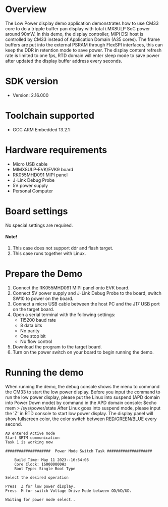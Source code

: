 Overview
========
The Low Power display demo application demonstrates how to use CM33 core to
do a tripple buffer pan display with total i.MX8ULP SoC power around 90mW.
In this demo, the display controller, MIPI DSI host is controlled by CM33
instead of Application Domain (A35 cores). The frame buffers are put into the external
PSRAM through FlexSPI interfaces, this can keep the DDR in retention mode to save power.
The display content refresh rate is limited to one fps, RTD domain will enter
sleep mode to save power after updated the display buffer address every seconds.

SDK version
===========
- Version: 2.16.000

Toolchain supported
===================
- GCC ARM Embedded  13.2.1

Hardware requirements
=====================
- Micro USB cable
- MIMX8ULP-EVK/EVK9 board
- RK055MHD091 MIPI panel
- J-Link Debug Probe
- 5V power supply
- Personal Computer

Board settings
==============
No special settings are required.

#### Note! ####
1.  This case does not support ddr and flash target. 
2.  This case runs together with Linux.

Prepare the Demo
================
1.  Connect the RK055MHD091 MIPI panel onto EVK board.
2.  Connect 5V power supply and J-Link Debug Probe to the board, switch SW10 to power on the board.
3.  Connect a micro USB cable between the host PC and the J17 USB port on the target board.
4.  Open a serial terminal with the following settings:
    - 115200 baud rate
    - 8 data bits
    - No parity
    - One stop bit
    - No flow control
5.  Download the program to the target board.
6.  Turn on the power switch on your board to begin running the demo.

Running the demo
================
When running the demo, the debug console shows the menu to command the CM33 to start the low power display. Before you input the command to run the low power display, please put the Linux into suspend (APD domain into Power Down mode) by command in the APD domain console:
    $echo mem > /sys/power/state
After Linux goes into suspend mode, please input the 'Z' in RTD console to start low power display. The display panel will show fullscreen color, the color switch between RED/GREEN/BLUE every second.

~~~~~~~~~~~~~~~~~~~~~
AD entered Active mode
Start SRTM communication
Task 1 is working now

####################  Power Mode Switch Task ####################

    Build Time: May 11 2023--16:54:05
    Core Clock: 160000000Hz
    Boot Type: Single Boot Type

Select the desired operation

Press  Z for low power display.
Press  M for switch Voltage Drive Mode between OD/ND/UD.

Waiting for power mode select..
~~~~~~~~~~~~~~~~~~~~~
